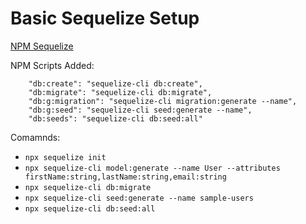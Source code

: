# Basic Sequelize Setup

[NPM Sequelize](https://www.npmjs.com/package/sequelize-cli)

NPM Scripts Added:
```
    "db:create": "sequelize-cli db:create",
    "db:migrate": "sequelize-cli db:migrate",
    "db:g:migration": "sequelize-cli migration:generate --name",
    "db:g:seed": "sequelize-cli seed:generate --name",
    "db:seeds": "sequelize-cli db:seed:all"
```

Comamnds:
- `npx sequelize init`
- `npx sequelize-cli model:generate --name User --attributes firstName:string,lastName:string,email:string`
- `npx sequelize-cli db:migrate`
- `npx sequelize-cli seed:generate --name sample-users`
- `npx sequelize-cli db:seed:all`
